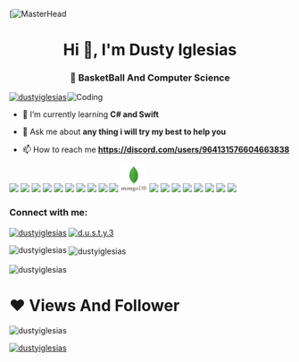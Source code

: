 [![MasterHead](https://cdn.discordapp.com/attachments/968416754617417758/991300214700904458/32DF9905-A79F-4F2A-96C1-27569E540B85.gif)
<h1 align="center">Hi 👋, I'm Dusty Iglesias</h1>
<h3 align="center">👀 BasketBall And Computer Science</h3>
<img align="right" alt="Coding" width="400" img src="https://cdn.discordapp.com/attachments/968416754617417758/991300214700904458/32DF9905-A79F-4F2A-96C1-27569E540B85.gif">



<p align="left"> <a href="https://github.com/ryo-ma/github-profile-trophy"><img src="https://github-profile-trophy.vercel.app/?username=dustyiglesias" alt="dustyiglesias" /></a> </p>



- 🌱 I’m currently learning **C# and Swift**

- 💬 Ask me about **any thing i will try my best to help you**

- 📫 How to reach me **https://discord.com/users/964131576604663838**
<p align="left"> 
     <img src="https://img.icons8.com/color/48/000000/java-coffee-cup-logo.png"/> </a>
    <img src="https://img.icons8.com/color/48/000000/react-native.png"/> </a>
     <img src="https://img.icons8.com/color/48/000000/spring-logo.png"/> </a> 
     <img src="https://img.icons8.com/color/48/000000/javascript.png"/> </a> 
     <img src="https://img.icons8.com/color/48/000000/html-5.png"/> </a> 
     <img src="https://img.icons8.com/color/48/000000/css3.png"/> </a> 
     <img src="https://img.icons8.com/color/48/000000/bootstrap.png"/> </a> 
     <img src="https://img.icons8.com/color/48/000000/python.png"/> </a> 
     <img src="https://img.icons8.com/color/48/000000/git.png"/>
     <img src="https://img.icons8.com/fluent/50/000000/mysql-logo.png"/> </a>
     <img src="https://raw.githubusercontent.com/devicons/devicon/master/icons/mongodb/mongodb-original-wordmark.svg" alt="mongodb" width="48" height="48"/> </a> 
    <img src="https://img.icons8.com/color/48/000000/nodejs.png"/>
    <img src="https://img.icons8.com/color/48/000000/c-plus-plus-logo.png"/>
    <img src="https://img.icons8.com/fluency/48/000000/swift.png"/>
    <img src="https://img.icons8.com/color/48/000000/c-sharp-logo-2.png"/>
    <img src="https://img.icons8.com/color/48/000000/adobe-illustrator--v1.png"/>
    <img src="https://img.icons8.com/color/48/000000/adobe-photoshop--v1.png"/>
    <img src="https://img.icons8.com/color/48/000000/adobe-premiere-pro--v1.png"/>
    <img src="https://img.icons8.com/color/48/000000/adobe-xd--v1.png"/>
</p>

<h3 align="left">Connect with me:</h3>
<p align="left">
<a href="https://twitter.com/dustyiglesias" target="bl<ank"><img align="center" src="https://raw.githubusercontent.com/rahuldkjain/github-profile-readme-generator/master/src/images/icons/Social/twitter.svg" alt="dustyiglesias" height="30" width="40" /></a>
<a href="https://instagram.com/d.u.s.t.y.3" target="blank"><img align="center" src="https://raw.githubusercontent.com/rahuldkjain/github-profile-readme-generator/master/src/images/icons/Social/instagram.svg" alt="d.u.s.t.y.3" height="30" width="40" /></a>
</p>

<p><img align="left" src="https://github-readme-stats.vercel.app/api/top-langs?username=dustyiglesias&show_icons=true&locale=en&layout=compact" alt="dustyiglesias" /></p>

<p>&nbsp;<img align="center" src="https://github-readme-stats.vercel.app/api?username=dustyiglesias&show_icons=true&locale=en" alt="dustyiglesias" /></p>

<p><img align="center" src="https://github-readme-streak-stats.herokuapp.com/?user=dustyiglesias&" alt="dustyiglesias" /></p>

# ❤ Views And Follower
<p align="left"> <img src="https://komarev.com/ghpvc/?username=dustyiglesias&label=Profile%20views&color=0e75b6&style=flat" alt="dustyiglesias" /> </p>
<p align="left"> <a href="https://twitter.com/dustyiglesias" target="blank"><img src="https://img.shields.io/twitter/follow/dustyiglesias?logo=twitter&style=for-the-badge" alt="dustyiglesias" /></a> </p>
